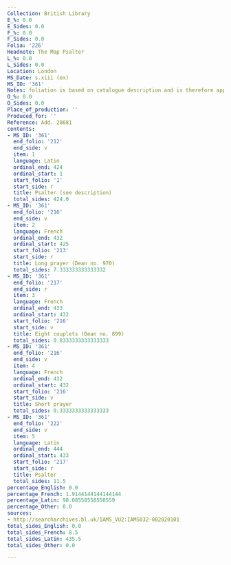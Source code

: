```yaml
---
Collection: British Library
E_%: 0.0
E_Sides: 0.0
F_%: 0.0
F_Sides: 0.0
Folia: '226'
Headnote: The Map Psalter
L_%: 0.0
L_Sides: 0.0
Location: London
MS_Date: s.xiii (ex)
MS_ID: '361'
Notes: foliation is based on catalogue description and is therefore approximate
O_%: 0.0
O_Sides: 0.0
Place_of_production: ''
Produced_for: ''
Reference: Add. 28681
contents:
- MS_ID: '361'
  end_folio: '212'
  end_side: v
  item: 1
  language: Latin
  ordinal_end: 424
  ordinal_start: 1
  start_folio: '1'
  start_side: r
  title: Psalter (see description)
  total_sides: 424.0
- MS_ID: '361'
  end_folio: '216'
  end_side: v
  item: 2
  language: French
  ordinal_end: 432
  ordinal_start: 425
  start_folio: '213'
  start_side: r
  title: Long prayer (Dean no. 970)
  total_sides: 7.333333333333332
- MS_ID: '361'
  end_folio: '217'
  end_side: r
  item: 3
  language: French
  ordinal_end: 433
  ordinal_start: 432
  start_folio: '216'
  start_side: v
  title: Eight couplets (Dean no. 899)
  total_sides: 0.8333333333333333
- MS_ID: '361'
  end_folio: '216'
  end_side: v
  item: 4
  language: French
  ordinal_end: 432
  ordinal_start: 432
  start_folio: '216'
  start_side: v
  title: Short prayer
  total_sides: 0.3333333333333333
- MS_ID: '361'
  end_folio: '222'
  end_side: v
  item: 5
  language: Latin
  ordinal_end: 444
  ordinal_start: 433
  start_folio: '217'
  start_side: r
  title: Psalter
  total_sides: 11.5
percentage_English: 0.0
percentage_French: 1.9144144144144144
percentage_Latin: 98.08558558558559
percentage_Other: 0.0
sources:
- http://searcharchives.bl.uk/IAMS_VU2:IAMS032-002020101
total_sides_English: 0.0
total_sides_French: 8.5
total_sides_Latin: 435.5
total_sides_Other: 0.0

---
```

